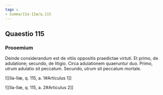 ```yaml
---
tags : 
- Summa/IIa-IIæ/q.115
---
```


## Quaestio 115

### Prooemium

Deinde considerandum est de vitiis oppositis praedictae virtuti. Et primo, de adulatione; secundo, de litigio. Circa adulationem quaeruntur duo. Primo, utrum adulatio sit peccatum. Secundo, utrum sit peccatum mortale.

![[IIa-IIæ, q. 115, a. 1#Articulus 1]]

![[IIa-IIæ, q. 115, a. 2#Articulus 2]]

